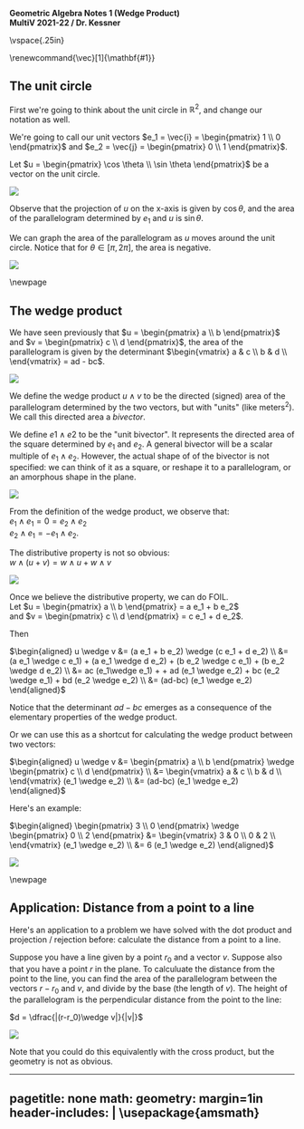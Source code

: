 __Geometric Algebra Notes 1 (Wedge Product)__   
__MultiV 2021-22 / Dr. Kessner__    

\vspace{.25in}

\renewcommand{\vec}[1]{\mathbf{#1}}

## The unit circle

First we're going to think about the unit circle in
$\mathbb{R}^2$, and change our notation as well.

We're going to call our unit vectors 
$e_1 = \vec{i} = \begin{pmatrix} 1 \\ 0 \end{pmatrix}$
and 
$e_2 = \vec{j} = \begin{pmatrix} 0 \\ 1 \end{pmatrix}$.

Let $u = \begin{pmatrix} \cos \theta \\ \sin \theta \end{pmatrix}$
be a vector on the unit circle.

![](figures_draft/unit_circle.png)

Observe that the projection of $u$ on the x-axis is given
by $\cos \theta$, and the area of the parallelogram
determined by $e_1$ and $u$ is $\sin \theta$.

We can graph the area of the parallelogram as $u$ moves around
the unit circle.  Notice that for $\theta \in [\pi, 2\pi]$, 
the area is negative.

![](figures_draft/sin.png)

\newpage

## The wedge product

We have seen previously that 
$u = \begin{pmatrix} a \\ b \end{pmatrix}$
and 
$v = \begin{pmatrix} c \\ d \end{pmatrix}$,
the area of the parallelogram is given by the determinant
$\begin{vmatrix} 
a & c \\
b & d \\
\end{vmatrix} = ad - bc$.

![](figures_draft/vectors.png)

We define the wedge product $u \wedge v$ to be the directed
(signed) area of the parallelogram determined by the two vectors,
but with "units" (like $\text{meters}^2$).  We call this directed
area a _bivector_.

We define $e1 \wedge e2$ to be the "unit bivector".  It represents
the directed area of the square determined by $e_1$ and $e_2$.  A
general bivector will be a scalar multiple of $e_1 \wedge e_2$.
However, the actual shape of of the bivector is not specified:  we
can think of it as a square, or reshape it to a parallelogram, or
an amorphous shape in the plane.

![](figures_draft/bivectors.png)

From the definition of the wedge product, we observe that:  
$e_1 \wedge e_1 = 0 = e_2 \wedge e_2$  
$e_2 \wedge e_1 = - e_1 \wedge e_2$.

The distributive property is not so obvious:  
$w \wedge (u+v) = w\wedge u + w\wedge v$ 

![](figures_draft/distributive.png)

Once we believe the distributive property, we can do FOIL.  
Let
$u = \begin{pmatrix} a \\ b \end{pmatrix} = a e_1 + b e_2$  
and 
$v = \begin{pmatrix} c \\ d \end{pmatrix} = c e_1 + d e_2$.

Then  

$\begin{aligned}
u \wedge v &= (a e_1 + b e_2) \wedge (c e_1 + d e_2) \\
           &= (a e_1 \wedge c e_1) + (a e_1 \wedge d e_2) + (b e_2 \wedge c e_1) + (b e_2 \wedge d e_2) \\
           &= ac (e_1\wedge e_1) +  + ad (e_1 \wedge e_2) + bc (e_2 \wedge e_1) + bd (e_2 \wedge e_2) \\
           &= (ad-bc) (e_1 \wedge e_2)
\end{aligned}$

Notice that the determinant $ad-bc$ emerges as a consequence of
the elementary properties of the wedge product.

Or we can use this as a shortcut for calculating the wedge
product between two vectors:

$\begin{aligned}
u \wedge v &= \begin{pmatrix} a \\ b \end{pmatrix} \wedge 
              \begin{pmatrix} c \\ d \end{pmatrix} \\
           &= \begin{vmatrix} 
              a & c \\
              b & d \\
              \end{vmatrix} (e_1 \wedge e_2) \\
           &= (ad-bc) (e_1 \wedge e_2)
\end{aligned}$

Here's an example:  

$\begin{aligned}
\begin{pmatrix} 3 \\ 0 \end{pmatrix} \wedge 
\begin{pmatrix} 0 \\ 2 \end{pmatrix} &=
           \begin{vmatrix} 
              3 & 0 \\
              0 & 2 \\
              \end{vmatrix} (e_1 \wedge e_2) \\
           &= 6 (e_1 \wedge e_2)
\end{aligned}$

![](figures_draft/wedge.png)

\newpage

## Application: Distance from a point to a line

Here's an application to a problem we have solved with
the dot product and projection / rejection before: calculate
the distance from a point to a line.

Suppose you have a line given by a point $r_0$ and a vector
$v$.  Suppose also that you have a point $r$ in the plane.
To calculuate the distance from the point to the line,
you can find the area of the parallelogram between the
vectors $r-r_0$ and $v$, and divide by the base (the length of $v$).
The height of the parallelogram is the perpendicular distance
from the point to the line:

$d = \dfrac{|(r-r_0)\wedge v|}{|v|}$

![](figures_draft/distance.png)

Note that you could do this equivalently with the cross product,
but the geometry is not as obvious.  


---
pagetitle: none
math: <script src="https://cdnjs.cloudflare.com/ajax/libs/mathjax/2.7.1/MathJax.js?config=TeX-AMS_CHTML-full" type="text/javascript"></script>
geometry: margin=1in
header-includes: |
    \usepackage{amsmath}
---


